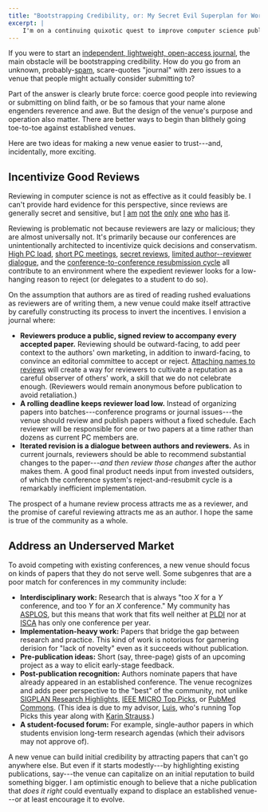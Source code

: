 ```yaml
---
title: "Bootstrapping Credibility, or: My Secret Evil Superplan for World Domination"
excerpt: |
    I'm on a continuing quixotic quest to improve computer science publishing. Here's my top-secret plan for launching a new publication venue that necessarily starts from zero credibility. It's a two-pronged evil plan: first, incentivize good reviews, and second, address an underserved market.
---
```

If you were to start an [independent, lightweight, open-access journal][journals], the main obstacle will be bootstrapping credibility. How do you go from an unknown, probably-[spam][multiconference], scare-quotes "journal" with zero issues to a venue that people might actually consider submitting to?

[multiconference]: http://en.wikipedia.org/wiki/World_Multiconference_on_Systemics,_Cybernetics_and_Informatics
[journals]: {{site.base}}/blog/newjournals.html

Part of the answer is clearly brute force: coerce good people into reviewing or submitting on blind faith, or be so famous that your name alone engenders reverence and awe. But the design of the venue's purpose and operation also matter. There are better ways to begin than blithely going toe-to-toe against established venues.

Here are two ideas for making a new venue easier to trust---and, incidentally, more exciting.

## Incentivize Good Reviews

Reviewing in computer science is not as effective as it could feasibly be.
I can't provide hard evidence for this perspective, since reviews are generally secret and sensitive, but [I](http://cacm.acm.org/blogs/blog-cacm/123611-the-nastiness-problem-in-computer-science/fulltext) [am](http://portal.acm.org/citation.cfm?id=1462581) [not](http://www.sigcomm.org/sites/default/files/SIGCOMM%2009%20Comm%20FB.pdf) [the](http://cacm.acm.org/blogs/blog-cacm/100284-how-should-peer-review-evolve/fulltext) [only](http://ccr.sigcomm.org/online/files/p3-v41n3ed-keshav-editorial.pdf) [one][anderson] [who](http://pages.cs.wisc.edu/~naughton/naughtonicde.pptx) [has](http://www.annemergmed.com/article/S0196-0644%2810%2901266-7/abstract) [it][fortnow].

Reviewing is problematic not because reviewers are lazy or malicious; they are almost universally not. It's primarily because our conferences are unintentionally architected to incentivize quick decisions and conservatism. [High PC load][regehr], [short PC meetings][fortnow], [secret reviews][crowcroft], [limited author--reviewer dialogue][godfrey], and the [conference-to-conference resubmission cycle][anderson] all contribute to an environment where the expedient reviewer looks for a low-hanging reason to reject (or delegates to a student to do so).

[regehr]: http://blog.regehr.org/archives/306
[godfrey]: http://youinfinitesnake.blogspot.com/2011/08/whats-wrong-with-computer-science.html
[fortnow]: http://cacm.acm.org/magazines/2009/8/34492-viewpoint-time-for-computer-science-to-grow-up/fulltext
[anderson]: http://www.pgbovine.net/PhD-memoir/anderson-09.pdf
[crowcroft]: https://www.usenix.org/legacy/event/wowcs08/tech/full_papers/crowcroft/crowcroft.pdf

On the assumption that authors are as tired of reading rushed evaluations as reviewers are of writing them, a new venue could make itself attractive by carefully constructing its process to invert the incentives. I envision a journal where:

* **Reviewers produce a public, signed review to accompany every accepted paper.** Reviewing should be outward-facing, to add peer context to the authors' own marketing, in addition to inward-facing, to convince an editorial committee to accept or reject. [Attaching names to reviews][open review] will create a way for reviewers to cultivate a reputation as a careful observer of others' work, a skill that we do not celebrate enough. (Reviewers would remain anonymous before publication to avoid retaliation.)
* **A rolling deadline keeps reviewer load low.** Instead of organizing papers into batches---conference programs or journal issues---the venue should review and publish papers without a fixed schedule. Each reviewer will be responsible for one or two papers at a time rather than dozens as current PC members are.
* **Iterated revision is a dialogue between authors and reviewers.** As in current journals, reviewers should be able to recommend substantial changes to the paper---*and then review those changes* after the author makes them. A good final product needs input from invested outsiders, of which the conference system's reject-and-resubmit cycle is a remarkably inefficient implementation.

[open review]: http://blog.f1000research.com/2014/05/21/what-is-open-peer-review/

The prospect of a humane review process attracts me as a reviewer, and the promise of careful reviewing attracts me as an author. I hope the same is true of the community as a whole.

## Address an Underserved Market

To avoid competing with existing conferences, a new venue should focus on kinds of papers that they do not serve well. Some subgenres that are a poor match for conferences in my community include:

* **Interdisciplinary work:** Research that is always "too *X* for a *Y* conference, and too *Y* for an *X* conference." My community has [ASPLOS][], but this means that work that fits well neither at [PLDI][] nor at [ISCA][] has only one conference per year.
* **Implementation-heavy work:** Papers that bridge the gap between research and practice. This kind of work is notorious for garnering derision for "lack of novelty" even as it succeeds without publication.
* **Pre-publication ideas:** Short (say, three-page) gists of an upcoming project as a way to elicit early-stage feedback.
* **Post-publication recognition:** Authors nominate papers that have already appeared in an established conference. The venue recognizes and adds peer perspective to the "best" of the community, not unlike [SIGPLAN Research Highlights][], [IEEE MICRO Top Picks][], or [PubMed Commons][]. (This idea is due to my advisor, [Luis][], who's running Top Picks this year along with [Karin Strauss][].)
* **A student-focused forum:** For example, single-author papers in which students envision long-term research agendas (which their advisors may not approve of).

[PubMed Commons]: http://www.ncbi.nlm.nih.gov/pubmedcommons
[SIGPLAN Research Highlights]: http://www.sigplan.org/Highlights/
[IEEE MICRO Top Picks]: https://sites.google.com/site/ieeemicro/call-for-papers/cfp---top-picks-2015-1
[Karin Strauss]: http://research.microsoft.com/en-us/people/kstrauss/
[Luis]: http://homes.cs.washington.edu/~luisceze/
[PLDI]: http://conf.researchr.org/home/pldi2015
[ISCA]: http://www.ece.cmu.edu/calcm/isca2015/
[ASPLOS]: http://asplos15.bilkent.edu.tr

A new venue can build initial credibility by attracting papers that can't go anywhere else. But even if it starts modestly---by highlighting existing publications, say---the venue can capitalize on an initial reputation to build something bigger. I am optimistic enough to believe that a niche publication that *does it right* could eventually expand to displace an established venue---or at least encourage it to evolve.

